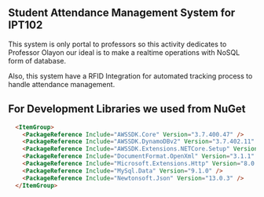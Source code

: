 ## Student Attendance Management System for IPT102

This system is only portal to professors so this activity dedicates to Professor Olayon our ideal is to make a realtime operations with NoSQL form of database.

Also, this system have a RFID Integration for automated tracking process to handle attendance management.

## For Development Libraries we used from NuGet

```html
  <ItemGroup>
    <PackageReference Include="AWSSDK.Core" Version="3.7.400.47" />
    <PackageReference Include="AWSSDK.DynamoDBv2" Version="3.7.402.11" />
    <PackageReference Include="AWSSDK.Extensions.NETCore.Setup" Version="3.7.301" />
    <PackageReference Include="DocumentFormat.OpenXml" Version="3.1.1" />
    <PackageReference Include="Microsoft.Extensions.Http" Version="8.0.1" />
    <PackageReference Include="MySql.Data" Version="9.1.0" />
    <PackageReference Include="Newtonsoft.Json" Version="13.0.3" />
  </ItemGroup>
```
